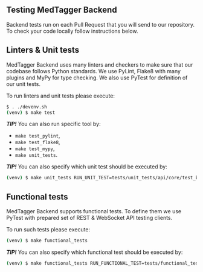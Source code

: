 Testing MedTagger Backend
-------------------------

Backend tests run on each Pull Request that you will send to our repository. To check your code locally
 follow instructions below.

## Linters & Unit tests

MedTagger Backend uses many linters and checkers to make sure that our codebase follows Python standards.
 We use PyLint, Flake8 with many plugins and MyPy for type checking. We also use PyTest for definition of
 our unit tests.

To run linters and unit tests please execute:

```bash
$ . ./devenv.sh
(venv) $ make test
```

_**TIP!**_ You can also run specific tool by:

 - `make test_pylint`,
 - `make test_flake8`,
 - `make test_mypy`,
 - `make unit_tests`.

_**TIP!**_ You can also specify which unit test should be executed by:

```bash
(venv) $ make unit_tests RUN_UNIT_TEST=tests/unit_tests/api/core/test_business.py
```

## Functional tests

MedTagger Backend supports functional tests. To define them we use PyTest with prepared set of
 REST & WebSocket API testing clients.

To run such tests please execute:

```bash
(venv) $ make functional_tests
```

_**TIP!**_ You can also specify which functional test should be executed by:

```bash
(venv) $ make functional_tests RUN_FUNCTIONAL_TEST=tests/functional_tests/test_basic_flow.py 
```


